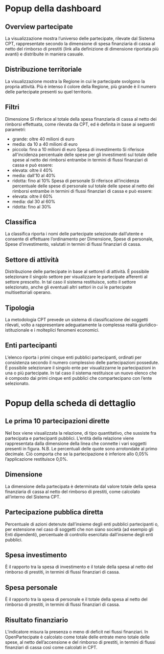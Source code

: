 Popup della dashboard
=====================

Overview partecipate
--------------------
La visualizzazione mostra l’universo delle partecipate, rilevate dal Sistema CPT, rappresentate secondo la dimensione di spesa finanziaria di cassa al netto del rimborso di prestiti (link alla definizione di dimensione riportata più avanti) e distribuite in maniera casuale.


Distribuzione territoriale
--------------------------
La visualizzazione mostra la Regione in cui le partecipate svolgono la propria attività. Più è intenso il colore della Regione, più grande è il numero delle partecipate presenti su quel territorio. 


Filtri
------
Dimensione
Si riferisce al totale della spesa finanziaria di cassa al netto dei rimborsi effettuata, come rilevata da CPT, ed è definita in base ai seguenti parametri:
- grande: oltre 40 milioni di euro
- media: da 10 a 40 milioni di euro
- piccola: fino a 10 milioni di euro
Spesa di investimento
Si riferisce all'incidenza percentuale delle spese per gli investimenti sul totale delle spese al netto dei rimborsi entrambe in termini di flussi finanziari di cassa e può essere:
- elevata: oltre il 40%
- media: dall’10 al 40%
- ridotta: fino al 10%
Spesa di personale
Si riferisce all’incidenza percentuale delle spese di personale sul totale delle spese al netto dei rimborsi entrambe in termini di flussi finanziari di cassa e può essere:
- elevata: oltre il 60%
- media: dal 30 al 60%
- ridotta: fino al 30%


Classifica
----------
La classifica riporta i nomi delle partecipate selezionate dall’utente e consente di effettuare l’ordinamento per Dimensione, Spese di personale, Spese d’investimento, valutati in termini di flussi finanziari di cassa.


Settore di attività
-------------------
Distribuzione delle partecipate in base al settore/i di attività. È possibile selezionare il singolo settore per visualizzare le partecipate afferenti al settore prescelto. In tal caso il sistema restituisce, sotto il settore selezionato, anche gli eventuali altri settori in cui le partecipate multisettoriali operano. 

Tipologia
---------
La metodologia CPT prevede un sistema di classificazione dei soggetti rilevati, volto a rappresentare adeguatamente la complessa realtà giuridico-istituzionale e i molteplici fenomeni economici.

Enti partecipanti
-----------------
L’elenco riporta i primi cinque enti pubblici partecipanti, ordinati per consistenza secondo il numero complessivo delle partecipazioni possedute. È possibile selezionare il singolo ente per visualizzarne le partecipazioni in una o più partecipate. In tal caso il sistema restituisce un nuovo elenco che è composto dai primi cinque enti pubblici che compartecipano con l’ente selezionato.



Popup della scheda di dettaglio
===============================

Le prima 10 partecipazioni dirette
----------------------------------
Nel box viene visualizzata la relazione, di tipo quantitativo, che sussiste fra partecipata e partecipanti pubblici. L’entità della relazione viene rappresentata dalla dimensione della linea che connette i vari soggetti presenti in figura.
N.B. Le percentuali delle quote sono arrotondate al primo decimale. Ciò comporta che se la partecipazione è inferiore allo 0,05% l’applicazione restituisce 0,0%.

Dimensione
----------
La dimensione della partecipata è determinata dal valore totale della spesa finanziaria di cassa al netto del rimborso di prestiti, come calcolato all’interno del Sistema CPT. 

Partecipazione pubblica diretta
-------------------------------
Percentuale di azioni detenute dall’insieme degli enti pubblici partecipanti o, per estensione nel caso di soggetti che non siano società (ad esempio gli Enti dipendenti), percentuale di controllo esercitato dall’insieme degli enti pubblici.

Spesa investimento
------------------
È il rapporto tra la spesa di investimento e il totale della spesa al netto del rimborso di prestiti, in termini di flussi finanziari di cassa. 

Spesa personale
---------------
È il rapporto tra la spesa di personale e il totale della spesa al netto del rimborso di prestiti, in termini di flussi finanziari di cassa. 

Risultato finanziario
---------------------
L’indicatore misura la presenza o meno di deficit nei flussi finanziari. In OpenPartecipate è calcolato come totale delle entrate meno totale delle spese, al netto dell’accensione e del rimborso di prestiti, in termini di flussi finanziari di cassa così come calcolati in CPT.

